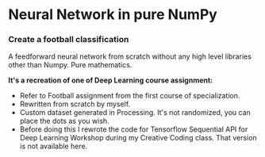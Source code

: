 # Neural Network in pure NumPy
### Create a football classification
A feedforward neural network from scratch without any high level libraries other than Numpy. Pure mathematics.

**It's a recreation of one of Deep Learning course assignment:**
- Refer to Football assignment from the first course of specialization.
- Rewritten from scratch by myself.
- Custom dataset generated in Processing. It's not randomized, you can place the dots as you wish.
- Before doing this I rewrote the code for Tensorflow Sequential API for Deep Learning Workshop during my Creative Coding class. That version is not available here.